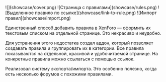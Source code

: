 <gallery>
    ![](showcase/cover.png)
    ![Страница с правилами](showcase/rules.png)
    ![Выделенное правило по ссылке](showcase/link-to-rule.png)
    ![Импорт правил](showcase/import.png)
</gallery>

Единственный способ добавить правила в XenForo — оформить их текстовым списком на отдельной странице.
Это некрасиво и неудобно.

Для устранения этого недостатка создал аддон, который позволяет создавать правила и группировать их в категории.
Все правила показываются на отдельной, красивой и удобочитаемой странице.
На конкретные правила можно ссылаться с помощью ссылок.

Реализовал систему экспорта/импорта.
Это особенно полезно, когда есть несколько форумов с похожими правилами.